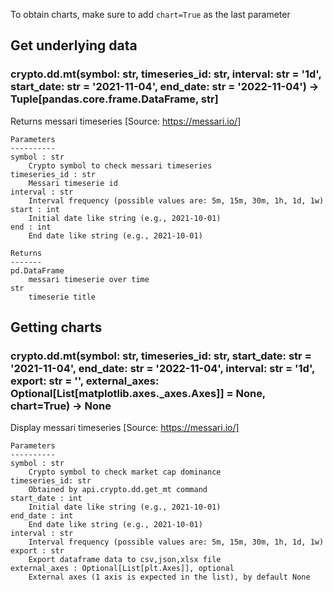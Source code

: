 To obtain charts, make sure to add `chart=True` as the last parameter

## Get underlying data 
### crypto.dd.mt(symbol: str, timeseries_id: str, interval: str = '1d', start_date: str = '2021-11-04', end_date: str = '2022-11-04') -> Tuple[pandas.core.frame.DataFrame, str]

Returns messari timeseries
    [Source: https://messari.io/]

    Parameters
    ----------
    symbol : str
        Crypto symbol to check messari timeseries
    timeseries_id : str
        Messari timeserie id
    interval : str
        Interval frequency (possible values are: 5m, 15m, 30m, 1h, 1d, 1w)
    start : int
        Initial date like string (e.g., 2021-10-01)
    end : int
        End date like string (e.g., 2021-10-01)

    Returns
    -------
    pd.DataFrame
        messari timeserie over time
    str
        timeserie title

## Getting charts 
### crypto.dd.mt(symbol: str, timeseries_id: str, start_date: str = '2021-11-04', end_date: str = '2022-11-04', interval: str = '1d', export: str = '', external_axes: Optional[List[matplotlib.axes._axes.Axes]] = None, chart=True) -> None

Display messari timeseries
    [Source: https://messari.io/]

    Parameters
    ----------
    symbol : str
        Crypto symbol to check market cap dominance
    timeseries_id: str
        Obtained by api.crypto.dd.get_mt command
    start_date : int
        Initial date like string (e.g., 2021-10-01)
    end_date : int
        End date like string (e.g., 2021-10-01)
    interval : str
        Interval frequency (possible values are: 5m, 15m, 30m, 1h, 1d, 1w)
    export : str
        Export dataframe data to csv,json,xlsx file
    external_axes : Optional[List[plt.Axes]], optional
        External axes (1 axis is expected in the list), by default None
